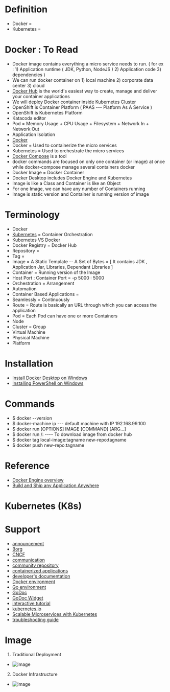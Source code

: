 # Definition
* Docker = 
* Kubernetes = 


# Docker : To Read
* Docker image contains everything a micro service needs to run. ( for ex : 1) Application runtime ( JDK, Python, NodeJS ) 2) Application code 3) dependencies ) 
* We can run docker container on 1) local machine 2) corporate data center 3) cloud
* [Docker Hub](https://hub.docker.com/) is the world's easiest way to create, manage and deliver your container applications
* We will deploy Docker container inside Kubernetes Cluster 
* OpenShift is Container Platform ( PAAS --- Platform As A Service )  
* OpenShift is Kubernetes Platform 
* Katacoda editor 
* Pod = Memory Usage + CPU Usage + Filesystem + Network In + Network Out 
* Application Isolation
* [Docker](https://www.docker.com/)
* Docker = Used to containerize the micro services
* Kubernetes = Used to orchestrate the micro services
* [Docker Compose](https://docs.docker.com/get-started/08_using_compose/) is a tool
* docker commands are focused on only one container (or image) at once while docker-compose manage several containers docker
* Docker Image = Docker Container
* Docker Desktop includes Docker Engine and Kubernetes
* Image is like a Class and Container is like an Object
* For one Image, we can have any number of Containers running
* Image is static version and Container is running version of image

# Terminology
* Docker
* [Kubernetes](https://kubernetes.io/) = Container Orchestration
* Kubernetes VS Docker
* Docker Registry = Docker Hub
* Repository = 
* Tag = 
* Image = A Static Template -- A Set of Bytes = [ It contains JDK , Application Jar, Libraries, Dependant Libraries ] 
* Container = Running version of the Image
* Host Port : Container Port = -p 5000 : 5000
* Orchestration = Arrangement
* Automation
* Container Based Applications =
* Seamlessly = Continuously
* Route = Route is basically an URL through which you can access the application 
* Pod = Each Pod can have one or more Containers
* Node
* Cluster = Group
* Virtual Machine
* Physical Machine
* Platform

# Installation
* [Install Docker Desktop on Windows](https://docs.docker.com/desktop/windows/install/)
* [Installing PowerShell on Windows](https://docs.microsoft.com/en-us/powershell/scripting/install/installing-powershell-on-windows?view=powershell-7.2)

# Commands
* $ docker --version
* $ docker-machine ip  --- default machine with IP 192.168.99.100
* $ docker run [OPTIONS] IMAGE [COMMAND] [ARG...]
* $ docker run <registry-name>/<repository-name>:<tag-name> ---- To download image from docker hub
* $ docker tag local-image:tagname new-repo:tagname
* $ docker push new-repo:tagname


# Reference
* [Docker Engine overview](https://docs.docker.com/engine/)
* [Build and Ship any Application Anywhere](https://hub.docker.com/)


# Kubernetes (K8s)


# Support
* [announcement](https://cncf.io/news/announcement/2015/07/new-cloud-native-computing-foundation-drive-alignment-among-container)
* [Borg](https://research.google.com/pubs/pub43438.html)
* [CNCF](https://www.cncf.io/about)
* [communication](https://git.k8s.io/community/communication)
* [community repository](https://git.k8s.io/community)
* [containerized applications](https://kubernetes.io/docs/concepts/overview/what-is-kubernetes/)
* [developer's documentation](https://git.k8s.io/community/contributors/devel#readme)
* [Docker environment](https://docs.docker.com/engine)
* [Go environment](https://golang.org/doc/install)
* [GoDoc](https://godoc.org/k8s.io/kubernetes)
* [GoDoc Widget](https://godoc.org/k8s.io/kubernetes?status.svg)
* [interactive tutorial](https://kubernetes.io/docs/tutorials/kubernetes-basics)
* [kubernetes.io](https://kubernetes.io)
* [Scalable Microservices with Kubernetes](https://www.udacity.com/course/scalable-microservices-with-kubernetes--ud615)
* [troubleshooting guide](https://kubernetes.io/docs/tasks/debug-application-cluster/troubleshooting/)

# Image
1. Traditional Deployment
* ![image](https://user-images.githubusercontent.com/7721150/147632231-26e460b4-816c-4c46-9044-c6a8fc778ead.png)
2. Docker Infrastructure
* ![image](https://user-images.githubusercontent.com/7721150/146746723-1cda73c7-4947-4037-9287-5aaf985fe88e.png)



